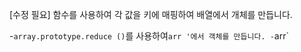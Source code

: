 [수정 필요]
함수를 사용하여 각 값을 키에 매핑하여 배열에서 개체를 만듭니다.

-`array.prototype.reduce ()`를 사용하여`arr '에서 객체를 만듭니다.
-`arr`